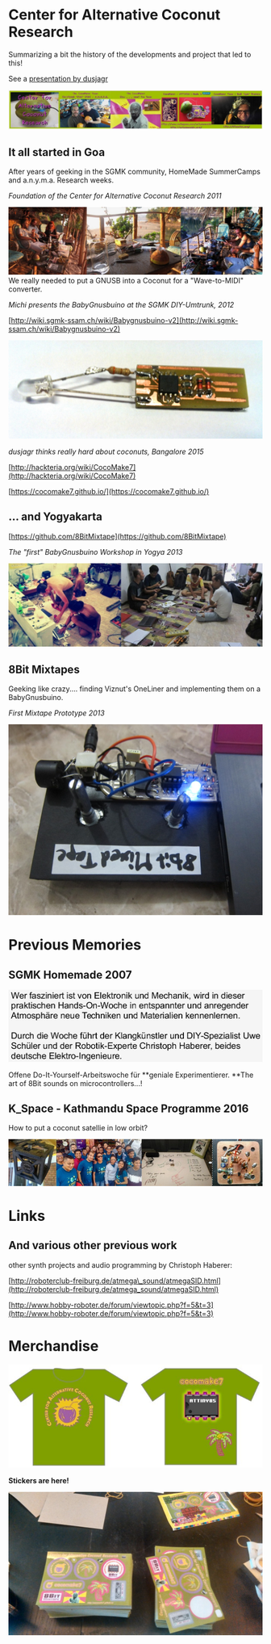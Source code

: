 # Center for Alternative Coconut Research

Summarizing a bit the history of the developments and project that led to this!

See a [presentation by dusjagr](https://www.slideshare.net/dusjagr/cocomake7-and-smartcoconuts)

![](images/photos/history_of_coconut_CocoMake7.jpg)

## It all started in Goa

After years of geeking in the SGMK community, HomeMade SummerCamps and a.n.y.m.a. Research weeks.

_Foundation of the Center for Alternative Coconut Research 2011_

![](images/photos/history_of_coconut.jpg)  
We really needed to put a GNUSB into a Coconut for a "Wave-to-MIDI" converter.

_Michi presents the BabyGnusbuino at the SGMK DIY-Umtrunk, 2012_

[http://wiki.sgmk-ssam.ch/wiki/Babygnusbuino-v2](http://wiki.sgmk-ssam.ch/wiki/Babygnusbuino-v2)

![](images/boards/Babygnusbuino.jpg)

_dusjagr thinks really hard about coconuts, Bangalore 2015_

[http://hackteria.org/wiki/CocoMake7](http://hackteria.org/wiki/CocoMake7)

[https://cocomake7.github.io/](https://cocomake7.github.io/)

## ... and Yogyakarta

[https://github.com/8BitMixtape](https://github.com/8BitMixtape)

_The "first" BabyGnusbuino Workshop in Yogya 2013_

![](images/photos/history_of_coconut_yogya.jpg)

## 8Bit Mixtapes

Geeking like crazy.... finding Viznut's OneLiner and implementing them on a BabyGnusbuino.

_First Mixtape Prototype 2013_

![](images/boards/8BitMixtape_the_first.jpg)

# Previous Memories

## SGMK Homemade 2007

![](images/photos/Homemade2007.jpg)

Offene Do-It-Yourself-Arbeitswoche für **geniale Experimentierer. **The art of 8Bit sounds on microcontrollers...!

## K\_Space - Kathmandu Space Programme 2016

How to put a coconut satellie in low orbit?

![](images/photos/CocoSat_history.jpg)

# Links

## And various other previous work

other synth projects and audio programming by Christoph Haberer:

[http://roboterclub-freiburg.de/atmega\_sound/atmegaSID.html](http://roboterclub-freiburg.de/atmega_sound/atmegaSID.html)

[http://www.hobby-roboter.de/forum/viewtopic.php?f=5&t=3](http://www.hobby-roboter.de/forum/viewtopic.php?f=5&t=3)

# Merchandise

![](images/merchandise/CocoTshirt.jpg)

**Stickers are here!**

![](images/merchandise/CocoStickers.jpg)




